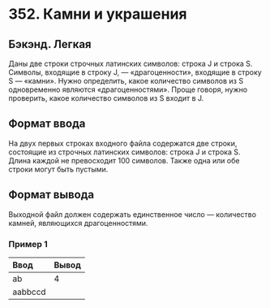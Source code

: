 # 352. Камни и украшения

## Бэкэнд. Легкая

Даны две строки строчных латинских символов: строка J и строка S. Символы, входящие в строку J, — «драгоценности», входящие в строку S — «камни». Нужно определить, какое количество символов из S одновременно являются «драгоценностями». Проще говоря, нужно проверить, какое количество символов из S входит в J.

## Формат ввода

На двух первых строках входного файла содержатся две строки, состоящие из строчных латинских символов: строка J и строка S. Длина каждой не превосходит 100 символов. Также одна или обе строки могут быть пустыми.

## Формат вывода

Выходной файл должен содержать единственное число — количество камней, являющихся драгоценностями.

### Пример 1

| Ввод    | Вывод |
| :------ | :---- |
| ab      | 4     |
| aabbccd |       |
